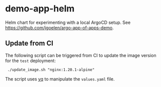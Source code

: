 # demo-app-helm

Helm chart for experimenting with a local ArgoCD setup. See https://github.com/jgoelen/argo-app-of-apps-demo.

## Update from CI

The following script can be triggered from CI to update the image version for the `test` deployment:

```
 ./update_image.sh "nginx:1.20.1-alpine" 
```

The script uses [yq](https://github.com/mikefarah/yq) to manipulate the `values.yaml` file.

